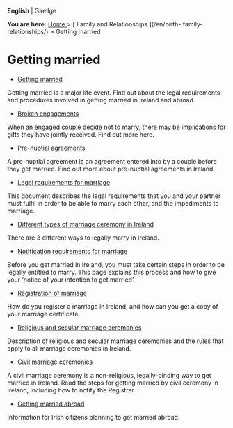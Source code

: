 **English** |  Gaeilge 

**You are here:** [ Home ](/en/) > [ Family and Relationships ](/en/birth-
family-relationships/) > Getting married

#  Getting married

  * [ Getting married ](/en/birth-family-relationships/getting-married/getting-married/)

Getting married is a major life event. Find out about the legal requirements
and procedures involved in getting married in Ireland and abroad.

  * [ Broken engagements ](/en/birth-family-relationships/getting-married/broken-engagments/)

When an engaged couple decide not to marry, there may be implications for
gifts they have jointly received. Find out more here.

  * [ Pre-nuptial agreements ](/en/birth-family-relationships/getting-married/pre-nuptial-agreements/)

A pre-nuptial agreement is an agreement entered into by a couple before they
get married. Find out more about pre-nuptial agreements in Ireland.

  * [ Legal requirements for marriage ](/en/birth-family-relationships/getting-married/legal-requirements-for-marriage/)

This document describes the legal requirements that you and your partner must
fulfil in order to be able to marry each other, and the impediments to
marriage.

  * [ Different types of marriage ceremony in Ireland ](/en/birth-family-relationships/getting-married/different-legal-ways-of-getting-married/)

There are 3 different ways to legally marry in Ireland.

  * [ Notification requirements for marriage ](/en/birth-family-relationships/getting-married/notification-requirements-for-marriage/)

Before you get married in Ireland, you must take certain steps in order to be
legally entitled to marry. This page explains this process and how to give
your ‘notice of your intention to get married’.

  * [ Registration of marriage ](/en/birth-family-relationships/getting-married/registration-of-marriage/)

How do you register a marriage in Ireland, and how can you get a copy of your
marriage certificate.

  * [ Religious and secular marriage ceremonies ](/en/birth-family-relationships/getting-married/religious-and-secular-marriage-ceremonies/)

Description of religious and secular marriage ceremonies and the rules that
apply to all marriage ceremonies in Ireland.

  * [ Civil marriage ceremonies ](/en/birth-family-relationships/getting-married/civil-marriage-ceremony/)

A civil marriage ceremony is a non-religious, legally-binding way to get
married in Ireland. Read the steps for getting married by civil ceremony in
Ireland, including how to notify the Registrar.

  * [ Getting married abroad ](/en/birth-family-relationships/getting-married/getting-married-abroad/)

Information for Irish citizens planning to get married abroad.
